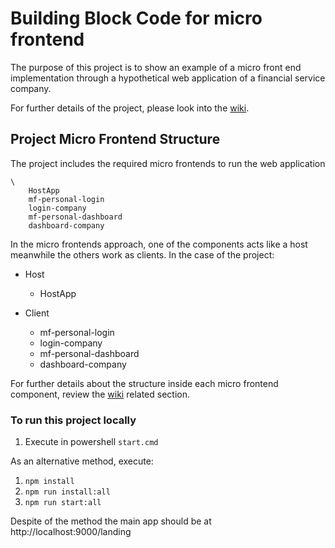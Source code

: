 # Building Block Code for micro frontend

The purpose of this project is to show an example of a micro front end implementation through a hypothetical web application of a financial service company. 

For further details of the project, please look into the [wiki](https://github.com/saffog/bb-micro-frontend/wiki#micro-frontend-building-code-block).

## Project Micro Frontend Structure

The project includes the required micro frontends to run the web application

```
\
    HostApp
    mf-personal-login
    login-company
    mf-personal-dashboard
    dashboard-company
```  

In the micro frontends approach, one of the components acts like a host meanwhile the others work as clients. In the case of the project:

- Host
  - HostApp

- Client
  - mf-personal-login
  - login-company
  - mf-personal-dashboard
  - dashboard-company

For further details about the structure inside each micro frontend component, review the [wiki](https://github.com/saffog/bb-micro-frontend/wiki/MF-Structure) related section.

### To run this project locally

1. Execute in powershell `start.cmd`

As an alternative method, execute:

1. `npm install`
2. `npm run install:all`
3. `npm run start:all`

Despite of the method the main app should be at http://localhost:9000/landing